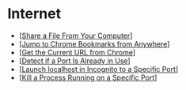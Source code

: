 # Internet

- [[Share a File From Your Computer]]
- [[Jump to Chrome Bookmarks from Anywhere]]
- [[Get the Current URL from Chrome]]
- [[Detect if a Port Is Already in Use]]
- [[Launch localhost in Incognito to a Specific Port]]
- [[Kill a Process Running on a Specific Port]]

[//begin]: # "Autogenerated link references for markdown compatibility"
[Share a File From Your Computer]: share-a-file-from-your-computer "Share a File From Your Computer"
[Jump to Chrome Bookmarks from Anywhere]: jump-to-chrome-bookmarks-from-anywhere "Jump to Chrome Bookmarks from Anywhere"
[Get the Current URL from Chrome]: get-the-current-url-from-chrome "Get the Current URL from Chrome"
[Detect if a Port Is Already in Use]: detect-if-a-port-is-already-in-use "Detect If a Port Is Already in Use"
[Launch localhost in Incognito to a Specific Port]: launch-localhost-in-incognito-to-a-specific-port "Launch Localhost in Incognito to a Specific Port"
[Kill a Process Running on a Specific Port]: kill-a-process-running-on-a-specific-port "Kill a Process Running on a Specific Port"
[//end]: # "Autogenerated link references"
